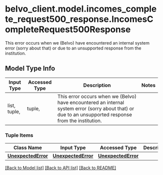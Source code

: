 # belvo_client.model.incomes_complete_request500_response.IncomesCompleteRequest500Response

This error occurs when we (Belvo) have encountered an internal system error (sorry about that) or due to an unsupported response from the institution.   

## Model Type Info
Input Type | Accessed Type | Description | Notes
------------ | ------------- | ------------- | -------------
list, tuple,  | tuple,  | This error occurs when we (Belvo) have encountered an internal system error (sorry about that) or due to an unsupported response from the institution.    | 

### Tuple Items
Class Name | Input Type | Accessed Type | Description | Notes
------------- | ------------- | ------------- | ------------- | -------------
[**UnexpectedError**](UnexpectedError.md) | [**UnexpectedError**](UnexpectedError.md) | [**UnexpectedError**](UnexpectedError.md) |  | 

[[Back to Model list]](../../README.md#documentation-for-models) [[Back to API list]](../../README.md#documentation-for-api-endpoints) [[Back to README]](../../README.md)

